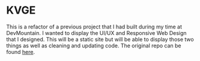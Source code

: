 # KVGE
This is a refactor of a previous project that I had built during my time at DevMountain. I wanted to display the UI/UX and Responsive Web Design that I designed. This will be a static site but will be able to display those two things as well as cleaning and updating code. The original repo can be found [here](https://github.com/sesouk/personal-project).
